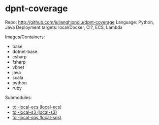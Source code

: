 # dpnt-coverage

Repo: http://github.com/julianghionoiu/dpnt-coverage
Language: Python, Java
Deployment targets: local/Docker, CI?, ECS, Lambda

Images/Containers:

- base
- dotnet-base
- csharp
- fsharp
- vbnet
- java
- scala
- python
- ruby

Submodules:

- [tdl-local-ecs (local-ecs)](tdl-local-ecs.md)
- [tdl-local-s3 (local-s3)](tdl-local-s3.md)
- [tdl-local-sqs (local-sqs)](tdl-local-sqs.md)
